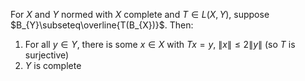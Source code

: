 For $X$ and $Y$ normed with $X$ complete and $T\in L(X,Y)$, suppose $B_{Y}\subseteq\overline{T(B_{X})}$.
Then:
1. For all $y\in Y$, there is some $x \in X$ with $Tx=y$, $\lVert x \rVert\leq 2\lVert y \rVert$ (so $T$ is surjective)
2. $Y$ is complete